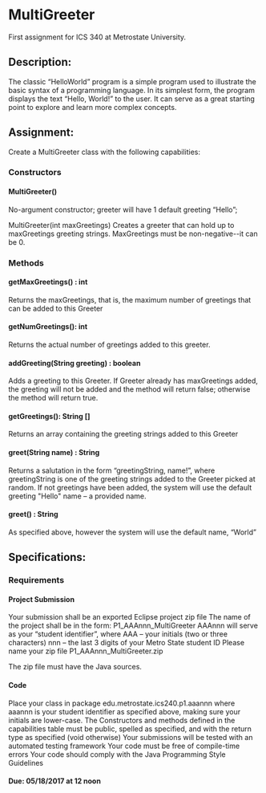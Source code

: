 Mu l t i G r e e t e r 
===============
First assignment for ICS 340 at Metrostate University.

Description:
----------------
The classic “HelloWorld” program is a simple program used to illustrate the
basic syntax of a programming language. In its simplest form, the program
displays the text “Hello, World!” to the user. It can serve as a great starting
point to explore and learn more complex concepts.

Assignment:
-----------

Create a MultiGreeter class with the following capabilities:

### Constructors
#### MultiGreeter()
No-argument constructor; greeter will have 1 default greeting “Hello”;

MultiGreeter(int maxGreetings)
Creates a greeter that can hold up to maxGreetings greeting strings. MaxGreetings must be non-negative--it can be 0.

### Methods
#### getMaxGreetings() : int
Returns the maxGreetings, that is, the maximum number of greetings that can be added to this Greeter

#### getNumGreetings(): int
Returns the actual number of greetings added to this greeter.

#### addGreeting(String greeting) : boolean
Adds a greeting to this Greeter. If Greeter already has maxGreetings added, the greeting will not be added and the method will return false; otherwise the method will return true.

#### getGreetings(): String []
Returns an array containing the greeting strings added to this Greeter

#### greet(String name) : String
Returns a salutation in the form “greetingString, name!”, where greetingString is one of the greeting strings added to the Greeter picked at random. If not greetings have been added, the system will use the default greeting "Hello"
name – a provided name.

#### greet() : String
As specified above, however the system will use the default name, “World”

Specifications:
---------------

### Requirements

#### Project Submission
Your submission shall be an exported Eclipse project zip file
The name of the project shall be in the form:
P1_AAAnnn_MultiGreeter
AAAnnn will serve as your “student identifier”, where
AAA – your initials (two or three characters)
nnn – the last 3 digits of your Metro State student ID
Please name your zip file P1_AAAnnn_MultiGreeter.zip

The zip file must have the Java sources.

#### Code

Place your class in package edu.metrostate.ics240.p1.aaannn
where aaannn is your student identifier as specified above, making sure your initials are lower-case.
The Constructors and methods defined in the capabilities table must be public, spelled as specified, and with the return type as specified (void otherwise)
Your submissions will be tested with an automated testing framework
Your code must be free of compile-time errors
Your code should comply with the Java Programming Style Guidelines

#### Due: 05/18/2017 at 12 noon

 
 
